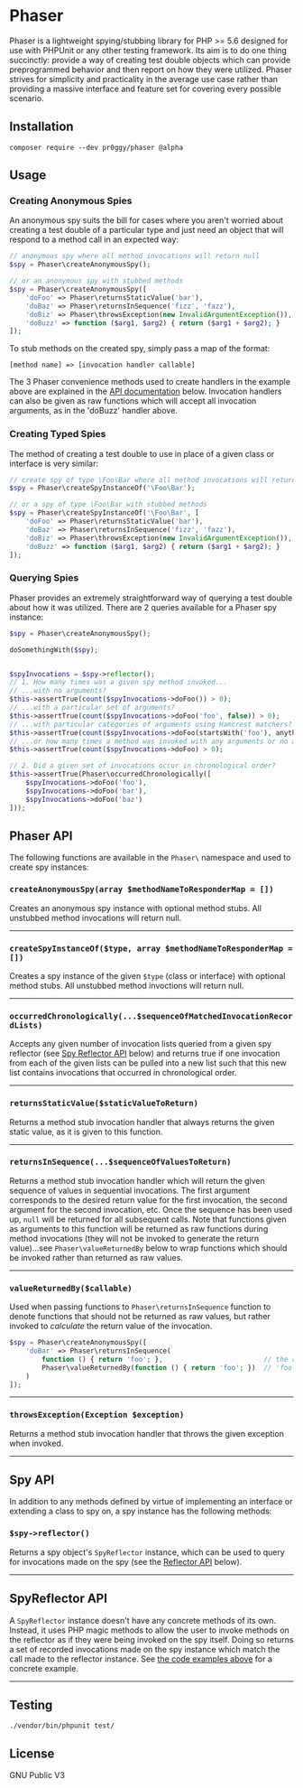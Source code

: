 # Phaser
Phaser is a lightweight spying/stubbing library for PHP >= 5.6 designed for use with PHPUnit or any other testing framework.  Its aim is to do one thing succinctly: provide a way of creating test double objects which can provide preprogrammed behavior and then report on how they were utilized.  Phaser strives for simplicity and practicality in the average use case rather than providing a massive interface and feature set for covering every possible scenario.

## Installation

    composer require --dev pr0ggy/phaser @alpha

## Usage
### Creating Anonymous Spies
An anonymous spy suits the bill for cases where you aren't worried about creating a test double of a particular type and just need an object that will respond to a method call in an expected way:
```php
// anonymous spy where all method invocations will return null
$spy = Phaser\createAnonymousSpy();

// or an anonymous spy with stubbed methods
$spy = Phaser\createAnonymousSpy([
    'doFoo' => Phaser\returnsStaticValue('bar'),
    'doBaz' => Phaser\returnsInSequence('fizz', 'fazz'),
    'doBiz' => Phaser\throwsException(new InvalidArgumentException()),
    'doBuzz' => function ($arg1, $arg2) { return ($arg1 + $arg2); }
]);
```

To stub methods on the created spy, simply pass a map of the format:  

    [method name] => [invocation handler callable]

The 3 Phaser convenience methods used to create handlers in the example above are explained in the [API documentation](#phaser-api) below. Invocation handlers can also be given as raw functions which will accept all invocation arguments, as in the 'doBuzz' handler above.

### Creating Typed Spies
The method of creating a test double to use in place of a given class or interface is very similar:
```php
// create spy of type \Foo\Bar where all method invocations will return null
$spy = Phaser\createSpyInstanceOf('\Foo\Bar');

// or a spy of type \Foo\Bar with stubbed methods
$spy = Phaser\createSpyInstanceOf('\Foo\Bar', [
    'doFoo' => Phaser\returnsStaticValue('bar'),
    'doBaz' => Phaser\returnsInSequence('fizz', 'fazz'),
    'doBiz' => Phaser\throwsException(new InvalidArgumentException()),
    'doBuzz' => function ($arg1, $arg2) { return ($arg1 + $arg2); }
]);
```

### Querying Spies
Phaser provides an extremely straightforward way of querying a test double about how it was utilized.  There are 2 queries available for a Phaser spy instance:
```php
$spy = Phaser\createAnonymousSpy();

doSomethingWith($spy);


$spyInvocations = $spy->reflector();
// 1. How many times was a given spy method invoked...
// ...with no arguments?
$this->assertTrue(count($spyInvocations->doFoo()) > 0);
// ...with a particular set of arguments?
$this->assertTrue(count($spyInvocations->doFoo('foo', false)) > 0);
// ...with particular categories of arguments using Hamcrest matchers?
$this->assertTrue(count($spyInvocations->doFoo(startsWith('foo'), anything())) > 0);
// ...or how many times a method was invoked with any arguments or no arguments
$this->assertTrue(count($spyInvocations->doFoo) > 0);

// 2. Did a given set of invocations occur in chronological order?
$this->assertTrue(Phaser\occurredChronologically([
    $spyInvocations->doFoo('foo'),
    $spyInvocations->doFoo('bar'),
    $spyInvocations->doFoo('baz')
]));
```

## Phaser API

The following functions are available in the `Phaser\` namespace and used to create spy instances:

### `createAnonymousSpy(array $methodNameToResponderMap = [])`

Creates an anonymous spy instance with optional method stubs. All unstubbed method invocations will return null.

---

### `createSpyInstanceOf($type, array $methodNameToResponderMap = [])`

Creates a spy instance of the given `$type` (class or interface) with optional method stubs. All unstubbed method invoctions will return null.

---

### `occurredChronologically(...$sequenceOfMatchedInvocationRecordLists)`

Accepts any given number of invocation lists queried from a given spy reflector (see [Spy Reflector API](#spyreflector-api) below) and returns true if one invocation from each of the given lists can be pulled into a new list such that this new list contains invocations that occurred in chronological order.

---

### `returnsStaticValue($staticValueToReturn)`

Returns a method stub invocation handler that always returns the given static value, as it is given to this function.

---

### `returnsInSequence(...$sequenceOfValuesToReturn)`

Returns a method stub invocation handler which will return the given sequence of values in sequential invocations.  The first argument corresponds to the desired return value for the first invocation, the second argument for the second invocation, etc.  Once the sequence has been used up, `null` will be returned for all subsequent calls.  Note that functions given as arguments to this function will be returned as raw functions during method invocations (they will not be invoked to generate the return value)...see `Phaser\valueReturnedBy` below to wrap functions which should be invoked rather than returned as raw values.

---

### `valueReturnedBy($callable)`

Used when passing functions to `Phaser\returnsInSequence` function to denote functions that should not be returned as raw values, but rather invoked to _calculate_ the return value of the invocation.
```php
$spy = Phaser\createAnonymousSpy([
    'doBar' => Phaser\returnsInSequence(
        function () { return 'foo'; },                         // the raw function will be returned on 1st invocation
        Phaser\valueReturnedBy(function () { return 'foo'; })  // 'foo' will be returned on 2nd invocation
    )
]);
```

---

### `throwsException(Exception $exception)`

Returns a method stub invocation handler that throws the given exception when invoked.

---

## Spy API

In addition to any methods defined by virtue of implementing an interface or extending a class to spy on, a spy instance has the following methods:

### `$spy->reflector()`

Returns a spy object's `SpyReflector` instance, which can be used to query for invocations made on the spy (see the [Reflector API](#spyreflector-api) below).

---

## SpyReflector API
A `SpyReflector` instance doesn't have any concrete methods of its own.  Instead, it uses PHP magic methods to allow the user to invoke methods on the reflector as if they were being invoked on the spy itself. Doing so returns a set of recorded invocations made on the spy instance which match the call made to the reflector instance.  See [the code examples above](#querying-spies) for a concrete example.

---

## Testing

    ./vendor/bin/phpunit test/

## License
GNU Public V3
